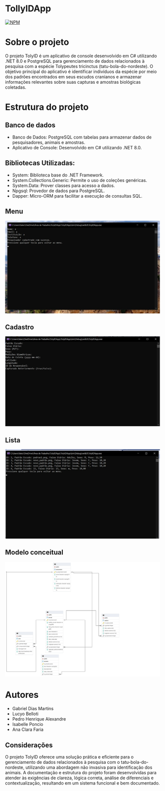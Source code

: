 # TollyIDApp
[![NPM](https://img.shields.io/npm/l/react)](https://github.com/devsuperior/sds1-wmazoni/blob/master/LICENSE) 

# Sobre o projeto
O projeto TolyID é um aplicativo de console desenvolvido em C# utilizando .NET 8.0 e PostgreSQL para gerenciamento de dados relacionados à pesquisa com a espécie Tolypeutes tricinctus (tatu-bola-do-nordeste). O objetivo principal do aplicativo é identificar indivíduos da espécie por meio dos padrões encontrados em seus escudos cranianos e armazenar informações relevantes sobre suas capturas e amostras biológicas coletadas.

# Estrutura do projeto
## Banco de dados 
*	Banco de Dados: PostgreSQL com tabelas para armazenar dados de pesquisadores, animais e amostras.
*	Aplicativo de Console: Desenvolvido em C# utilizando .NET 8.0.
## Bibliotecas Utilizadas:
*	System: Biblioteca base do .NET Framework.
*	System.Collections.Generic: Permite o uso de coleções genéricas.
*	System.Data: Prover classes para acesso a dados.
*	Npgsql: Provedor de dados para PostgreSQL.
*	Dapper: Micro-ORM para facilitar a execução de consultas SQL.


## Menu
![Menu](https://github.com/phalexandre10/projeto-tollyIDApp/blob/main/assets/Menu.jpeg)

## Cadastro
![c](https://github.com/phalexandre10/projeto-tollyIDApp/blob/main/assets/CadastroAnimal.jpeg)
## Lista
![l](https://github.com/phalexandre10/projeto-tollyIDApp/blob/main/assets/listagem.jpeg)

## Modelo conceitual
![m](https://github.com/phalexandre10/projeto-tollyIDApp/blob/main/assets/modelo.jpeg)


# Autores
* Gabriel Dias Martins
* Lucyo Belloti
* Pedro Henrique Alexandre
* Isabelle Poncio
* Ana Clara Faria

## Considerações
O projeto TolyID oferece uma solução prática e eficiente para o gerenciamento de dados relacionados à pesquisa com o tatu-bola-do-nordeste, utilizando uma abordagem não invasiva para identificação dos animais. A documentação e estrutura do projeto foram desenvolvidas para atender às exigências de clareza, lógica correta, análise de diferenciais e contextualização, resultando em um sistema funcional e bem documentado.



